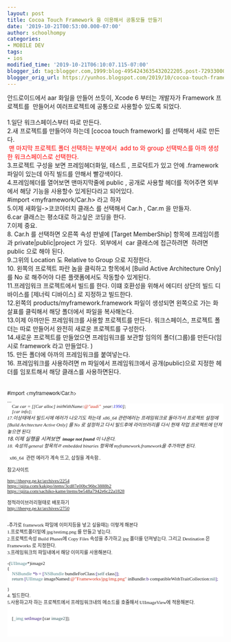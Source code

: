 ```yaml
---
layout: post
title: Cocoa Touch Framework 을 이용해서 공통모듈 만들기
date: '2019-10-21T00:53:00.000-07:00'
author: schoolhompy
categories:
- MOBILE DEV
tags:
- ios
modified_time: '2019-10-21T06:10:07.115-07:00'
blogger_id: tag:blogger.com,1999:blog-4954243635432022205.post-7293300092995992123
blogger_orig_url: https://yunhos.blogspot.com/2019/10/cocoa-touch-framework.html
---
```


안드로이드에서 aar 화일을 만들어 쓰듯이, Xcode 6 부터는 개발자가 Framework 프로젝트를&nbsp; 만들어서 여러프로젝트에 공통으로 사용할수 있도록 되었다.<br /><br />1.일단 워크스페이스부터 따로 만든다.<br />2.새 프로젝트를 만들어야 하는데 [cocoa touch framework] 를 선택해서 새로 만든다.<br />&nbsp;<span style="color: red;">맨 마지막 프로젝트 폴더 선택하는 부분에서&nbsp; add to 와 group 선택박스를 아까 생성한 워크스페이스로 선택한다.</span><br />3.프로젝트 구성을 보면 프레임헤더화일, 테스트 , 프로덕트가 있고 안에 .framework 파일이 있는데 아직 빌드를 안해서 빨강색이다.<br />4.프레임헤더를 열어보면 맨마지막줄에 public , 공개로 사용할 헤더를 적어주면 외부에서 해당 기능을 사용할수 있게된다라고 되어있다.<br />#import &lt;myframework/Car.h&gt; 라고 하자<br />5.이제 새화일-&gt;코코아터치 클래스 를 선택해서 Car.h , Car.m 을 만들자.<br />6.car 클래스는 평소대로 하고싶은 코딩을 한다.<br />7.이제 중요.<br />8. Car.h 를 선택하면 오른쪽 속성 판넬에 [Target MemberShip] 항목에 프레임이름과 private|public|project 가 있다.&nbsp; 외부에서&nbsp; car 클래스에 접근하려면&nbsp; 하려면 public 으로 해야 된다.<br />9.그위의 Location 도 Relative to Group 으로 지정한다.<br />10. 왼쪽의 프로젝트 파란 놈을 클릭하고 항목에서 [Build Active Architecture Only] 를 No 로 해주어야 다른 플랫폼에서도 작동할수 있게된다.<br />11.프레임워크 프로젝트에서 빌드를 한다. 이떄 호환성을 위해서 에디터 상단의 빌드 디바이스를 [제너릭 디바이스] 로 지정하고 빌드한다.<br />12.왼쪽의 products/myframework.framework 파일이 생성되면 왼쪽으로 가는 화살표를 클릭해서 해당 폴더에서 파일을 복사해논다.<br />13.이제 아까만든 프레임워크를 사용할 프로젝트를 만든다. 워크스페이스, 프로젝트 폴더는 따로 만들어서 완전히 새로운 프로젝트를 구성한다.<br />14.새로운 프로젝트를 만들었으면 프레임워크를 보관할 임의의 폴더(그룹)를 만든다(임시로 framework 라고 만들었다. )<br />15. 만든 폴더에 아까의 프레임워크를 붙여넣는다.<br />16. 프레임워크를 사용하려면 m 파일에서 프레임워크에서 공개(public)으로 지정한 헤더를 임포트해서 해당 클래스를 사용하면된다.<br /><br /><div style="caret-color: rgb(0, 0, 0); font-family: HelveticaNeue; font-size: 12px; text-size-adjust: auto;">#import<span class="Apple-converted-space">&nbsp;</span>&lt;myframework/Car.h&gt;</div><div style="caret-color: rgb(0, 0, 0); font-family: HelveticaNeue; font-size: 12px; text-size-adjust: auto;">...</div><div style="background-color: white; caret-color: rgb(0, 0, 0); font-family: Menlo; font-size: 11px; font-stretch: normal; line-height: normal; text-size-adjust: auto;">&nbsp; &nbsp;<span class="Apple-converted-space">&nbsp;</span>Car *car = [[Car alloc] initWithName:<span style="color: #d12f1b;">@"audi"</span>&nbsp;<span class="Apple-converted-space">&nbsp;</span>year:<span style="color: #272ad8;">1990</span>];</div><div style="caret-color: rgb(0, 0, 0); font-family: HelveticaNeue; font-size: 12px; text-size-adjust: auto;"></div><div style="background-color: white; caret-color: rgb(0, 0, 0); font-family: Menlo; font-size: 11px; font-stretch: normal; line-height: normal; text-size-adjust: auto;">&nbsp; &nbsp; [car info];</div><div style="background-color: white; caret-color: rgb(0, 0, 0); font-family: Menlo; font-size: 11px; font-stretch: normal; line-height: normal; text-size-adjust: auto;">17.이상태에서 빌드시에 에러가 나오기도 하는데&nbsp; x86_64 관련에러는 프레임워크로 돌아가서 프로젝트 설정에 [Build Archtecture Active Only] 를 No 로 설정하고 다시 빌드후에 라이브러리를 다시 현재 작업 프로젝트에 던져 놓으면 된다.</div><div style="background-color: white; caret-color: rgb(0, 0, 0); font-family: Menlo; font-size: 11px; font-stretch: normal; line-height: normal; text-size-adjust: auto;"><span style="background-color: transparent; font-family: &quot;helveticaneue&quot;; font-size: 12px;">18.이제 실행을 시켜보면&nbsp;</span><b style="background-color: transparent; text-size-adjust: auto;">&nbsp;image not found </b><span style="background-color: transparent; text-size-adjust: auto;">이 나온다.</span></div><div style="background-color: white; caret-color: rgb(0, 0, 0); font-family: Menlo; font-size: 11px; font-stretch: normal; line-height: normal; text-size-adjust: auto;"><span style="background-color: transparent; text-size-adjust: auto;">18. 속성의 general 항목의ㄹ embedded binaries 항목에&nbsp;</span><span style="background-color: transparent;">myframework.framework을 추가하면 된다.</span></div><div style="background-color: white; caret-color: rgb(0, 0, 0); font-family: Menlo; font-size: 11px; font-stretch: normal; line-height: normal; text-size-adjust: auto;"><span style="background-color: transparent;"><br /></span></div><div style="background-color: white; caret-color: rgb(0, 0, 0); font-family: Menlo; font-size: 11px; font-stretch: normal; line-height: normal; text-size-adjust: auto;"><span style="background-color: transparent;">*&nbsp;</span>&nbsp;x86_64&nbsp; 관련 에러가 계속 뜨고, 삽질을 계속함..<br /><br />참고사이트<br /><br /><a href="http://theeye.pe.kr/archives/2254">http://theeye.pe.kr/archives/2254</a><br /><a href="https://qiita.com/kakipo/items/3cd87e00bc96bc3888b2">https://qiita.com/kakipo/items/3cd87e00bc96bc3888b2</a><br /><a href="https://qiita.com/sachiko-kame/items/be548a7942e6c22a1828">https://qiita.com/sachiko-kame/items/be548a7942e6c22a1828</a><br /><br />정적라이브러리형태로 배포하기<br /><a href="http://theeye.pe.kr/archives/2750">http://theeye.pe.kr/archives/2750</a><br /><br /><br />-추가로 framework 파일에 이미지등을 넣고 싶을때는 이렇게 해본다<br />1.프로젝트폴더밑에 jpg/testimg.png 를 만들고 넣는다.<br />2.프로젝트속성 Build Phases에 Copy Files 속성을 추가하고 jpg 폴더를 던져넣는다. 그리고 Destination 은 Frameworks 로 지정한다.<br />3.프레임워크의 파일내에서 해당 이미지를 사용해본다.<br /><div class="p1"><br /></div><div class="p2">-(<span class="s1">UIImage</span>*)image2</div><div class="p2">{</div><div class="p3"><span class="s2"><span class="Apple-converted-space">&nbsp; &nbsp; </span></span><span class="s1">NSBundle</span><span class="s2"> *b = [</span><span class="s1">NSBundle</span><span class="s2"> </span>bundleForClass<span class="s2">:[</span><span class="s3">self</span><span class="s2"> </span>class<span class="s2">]];</span></div><div class="p3"><span class="s2"><span class="Apple-converted-space">&nbsp; &nbsp; </span></span><span class="s3">return</span><span class="s2"> [</span><span class="s1">UIImage</span><span class="s2"> </span>imageNamed<span class="s2">:</span><span class="s4">@"Frameworks/jpg/img.png"</span><span class="s2"> </span>inBundle<span class="s2">:b </span>compatibleWithTraitCollection<span class="s2">:</span><span class="s3">nil</span><span class="s2">];</span></div><style type="text/css">p.p1 {margin: 0.0px 0.0px 0.0px 0.0px; font: 12.0px Helvetica; background-color: #ffffff; min-height: 14.0px} p.p2 {margin: 0.0px 0.0px 0.0px 0.0px; font: 11.0px Menlo; color: #000000; background-color: #ffffff} p.p3 {margin: 0.0px 0.0px 0.0px 0.0px; font: 11.0px Menlo; color: #3e1e81; background-color: #ffffff} span.s1 {color: #703daa} span.s2 {color: #000000} span.s3 {color: #ba2da2} span.s4 {color: #d12f1b} </style>       <br /><div class="p2">}</div>4. 빌드한다.<br />5.사용하고자 하는 프로젝트에서 프레임워크내의 메소드를 호줄해서 UIImageView에 적용해본다.<br /><div class="p1"><br /></div><style type="text/css">p.p1 {margin: 0.0px 0.0px 0.0px 0.0px; font: 12.0px Helvetica; background-color: #ffffff; min-height: 14.0px} p.p2 {margin: 0.0px 0.0px 0.0px 0.0px; font: 11.0px Menlo; color: #000000; background-color: #ffffff} span.s1 {color: #4f8187} span.s2 {color: #3e1e81} span.s3 {color: #31595d} </style>   <br /><div class="p2"><span class="Apple-converted-space">&nbsp; &nbsp;&nbsp;</span>[<span class="s1">_img</span> <span class="s2">setImage</span>:[car <span class="s3">image2</span>]];</div><div class="p2"><br /></div><div class="p2"><br /></div><br /></div>